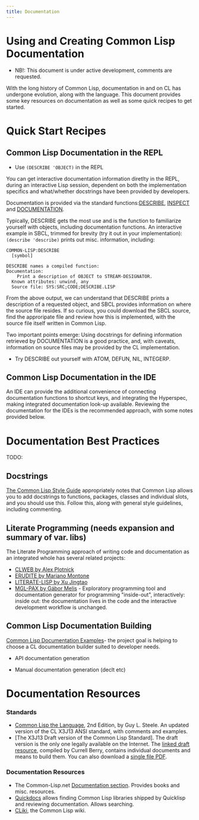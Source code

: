 ```yaml
---
title: Documentation
---
```


# Using and Creating Common Lisp Documentation

* NB!: This document is under active development, comments are requested.

With the long history of Common Lisp, documentation in and on CL has undergone evolution, along with the language. This
document provides some key resources on documentation as well as some quick recipes to get started. 

# Quick Start Recipes

## Common Lisp Documentation in the REPL

* Use `(DESCRIBE 'OBJECT)` in the REPL 

You can get interactive documentation information diretlty in the REPL, during an interactive Lisp session, dependent on
both the implementation specifics and what/whether docstrings have been provided by developers. 

Documentation is provided via the standard functions:[DESCRIBE](http://www.lispworks.com/documentation/HyperSpec/Body/f_descri.htm), [INSPECT](http://www.lispworks.com/documentation/HyperSpec/Body/f_inspec.htm) and [DOCUMENTATION](http://www.lispworks.com/documentation/HyperSpec/Body/f_docume.htm).

Typically, DESCRIBE gets the most use and is the function to familiarize yourself with objects, including documentation functions.
An interactive example in SBCL, trimmed for brevity (try it out in your implementation):
`(describe 'describe)`
prints out misc. information, including: 
``` 
COMMON-LISP:DESCRIBE
  [symbol]

DESCRIBE names a compiled function:
Documentation:
    Print a description of OBJECT to STREAM-DESIGNATOR.
  Known attributes: unwind, any
  Source file: SYS:SRC;CODE;DESCRIBE.LISP
```
From the above output, we can understand that DESCRIBE prints a description of a requested object, and SBCL provides information on where the source file resides.
If so curious, you could download the SBCL source, find the approripate file and review how this is implemented, with the
source file itself written  in Common
Lisp. 

Two important points emerge: Using docstrings for defining information retrieved by DOCUMENTATION is a good
practice, and, with caveats, information on source files may be provided by the CL implementation.

* Try DESCRIBE out yourself with ATOM, DEFUN, NIL, INTEGERP. 


## Common Lisp Documentation in the IDE

An IDE can provide the additional convenience of connecting documentation functions to shortcut keys, and integrating the Hyperspec,
making integrated documentation look-up available. Reviewing the documentation for the IDEs is the recommended approach, with some
notes provided below.

# Documentation Best Practices

TODO: 

## Docstrings
[The Common Lisp Style Guide](https://lisp-lang.org/style-guide/#documentation) appropriately notes that Common Lisp allows you to add docstrings to functions, packages, classes and individual slots, and you should use this. Follow this, along with general style guidelines, including commenting. 

## Literate Programming (needs expansion and summary of var. libs)

The Literate Programming approach of writing code and documentation as an integrated whole has several related projects:

* [CLWEB by Alex Plotnick](https://github.com/plotnick/clweb)
* [ERUDITE by Mariano Montone](https://github.com/mmontone/erudite/)
* [LITERATE-LISP by Xu Jingtao](https://github.com/jingtaozf/literate-lisp)
* [MGL-PAX by Gábor Melis](https://github.com/melisgl/mgl-pax) - Exploratory programming tool and documentation generator for programming "inside-out", interactively: inside out: the documentation lives in the code and the interactive development workflow is unchanged.

## Common Lisp Documentation Building

[Common Lisp Documentation Examples](https://cl-doc-systems.github.io/)- the project goal is helping to choose a CL
documentation builder suited to developer needs.


* API documentation generation

* Manual documentation generation (declt etc)

# Documentation Resources

### Standards

* [Common Lisp the Language](https://www.cs.cmu.edu/Groups/AI/html/cltl/cltl2.html), 2nd Edition, by Guy L. Steele. An
updated version of the CL X3J13 ANSI standard, with comments and examples.
* [The X3J13 Draft version of the Common Lisp Standard]. The draft version is the only one legally available on the
  Internet. The [linked draft resource](https://gitlab.com/vancan1ty/clstandard_build), compiled by Currell Berry, contains individual documents and means to build them. You can also download a [single file
PDF](https://gitlab.com/vancan1ty/clstandard_build/-/blob/master/cl-ansi-standard-draft-w-sidebar.pdf).

### Documentation Resources

* The Common-Lisp.net [Documentation section](https://www.common-lisp.net/documentation). Provides books and misc. resources. 
* [Quickdocs](https://quickdocs.org/) allows finding Common Lisp libraries shipped by Quicklisp and reviewing documentation. Allows searching.
* [CLiki](https://www.cliki.net/), the Common Lisp wiki. 
